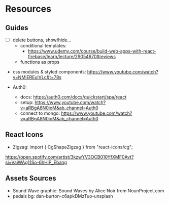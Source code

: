 # Resources

## Guides 

- [ ] delete buttons, show/hide...
  - conditional templates:  
    - https://www.udemy.com/course/build-web-apps-with-react-firebase/learn/lecture/29054670#reviews
  - functions as props 

- css modules & styled components: https://www.youtube.com/watch?v=NMiEREulVLc&t=78s

- Auth0: 
  - docs: https://auth0.com/docs/quickstart/spa/react
  - setup: https://www.youtube.com/watch?v=aRBgA8N0ioM&ab_channel=Auth0
  - connect to mongo: https://www.youtube.com/watch?v=aRBgA8N0ioM&ab_channel=Auth0

## React Icons

- Zigzag: import { CgShapeZigzag } from "react-icons/cg";


https://open.spotify.com/artist/3kzwYV3OCB010YfXMF0Avt?si=VaiWAg11So-6hHiP_Ebang

## Assets Sources

- Sound Wave graphic: Sound Waves by Alice Noir from NounProject.com
- pedals bg: dan-burton-c6apkDMzTuo-unsplash